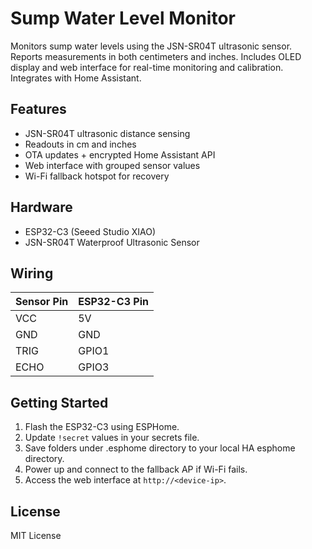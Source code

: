# Sump Water Level Monitor

Monitors sump water levels using the JSN-SR04T ultrasonic sensor. Reports measurements in both centimeters and inches. Includes OLED display and web interface for real-time monitoring and calibration. Integrates with Home Assistant.

## Features

- JSN-SR04T ultrasonic distance sensing
- Readouts in cm and inches
- OTA updates + encrypted Home Assistant API
- Web interface with grouped sensor values
- Wi-Fi fallback hotspot for recovery

## Hardware

- ESP32-C3 (Seeed Studio XIAO)
- JSN-SR04T Waterproof Ultrasonic Sensor

## Wiring

| Sensor Pin | ESP32-C3 Pin |
|------------|--------------|
| VCC        | 5V           |
| GND        | GND          |
| TRIG       | GPIO1        |
| ECHO       | GPIO3        |

## Getting Started

1. Flash the ESP32-C3 using ESPHome.
2. Update `!secret` values in your secrets file.
3. Save folders under .esphome directory to your local HA esphome directory.
4. Power up and connect to the fallback AP if Wi-Fi fails.
5. Access the web interface at `http://<device-ip>`.

## License

MIT License
